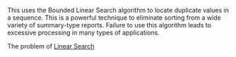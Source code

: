 This uses the Bounded Linear Search algorithm to locate duplicate values in a sequence.
This is a powerful technique to eliminate sorting from a wide variety of summary-type reports.
Failure to use this algorithm leads to excessive processing in many types of applications.

The problem of [Linear Search](https://en.wikipedia.org/wiki/Linear_search)